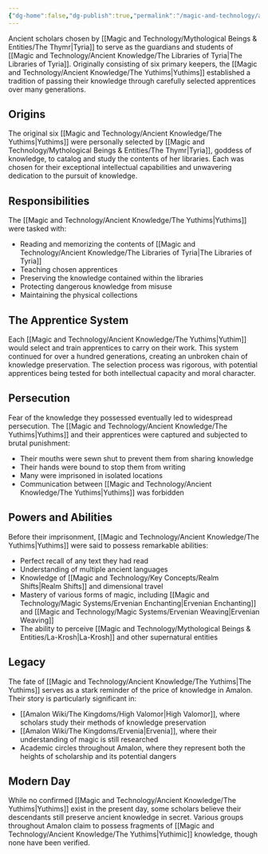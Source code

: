 ```yaml
---
{"dg-home":false,"dg-publish":true,"permalink":"/magic-and-technology/ancient-knowledge/the-yuthims/","dgPassFrontmatter":true,"noteIcon":""}
---
```


Ancient scholars chosen by [[Magic and Technology/Mythological Beings & Entities/The Thymr\|Tyria]] to serve as the guardians and students of [[Magic and Technology/Ancient Knowledge/The Libraries of Tyria\|The Libraries of Tyria]]. Originally consisting of six primary keepers, the [[Magic and Technology/Ancient Knowledge/The Yuthims\|Yuthims]] established a tradition of passing their knowledge through carefully selected apprentices over many generations.

## Origins

The original six [[Magic and Technology/Ancient Knowledge/The Yuthims\|Yuthims]] were personally selected by [[Magic and Technology/Mythological Beings & Entities/The Thymr\|Tyria]], goddess of knowledge, to catalog and study the contents of her libraries. Each was chosen for their exceptional intellectual capabilities and unwavering dedication to the pursuit of knowledge.

## Responsibilities

The [[Magic and Technology/Ancient Knowledge/The Yuthims\|Yuthims]] were tasked with:
- Reading and memorizing the contents of [[Magic and Technology/Ancient Knowledge/The Libraries of Tyria\|The Libraries of Tyria]]
- Teaching chosen apprentices
- Preserving the knowledge contained within the libraries
- Protecting dangerous knowledge from misuse
- Maintaining the physical collections

## The Apprentice System

Each [[Magic and Technology/Ancient Knowledge/The Yuthims\|Yuthim]] would select and train apprentices to carry on their work. This system continued for over a hundred generations, creating an unbroken chain of knowledge preservation. The selection process was rigorous, with potential apprentices being tested for both intellectual capacity and moral character.

## Persecution

Fear of the knowledge they possessed eventually led to widespread persecution. The [[Magic and Technology/Ancient Knowledge/The Yuthims\|Yuthims]] and their apprentices were captured and subjected to brutal punishment:
- Their mouths were sewn shut to prevent them from sharing knowledge
- Their hands were bound to stop them from writing
- Many were imprisoned in isolated locations
- Communication between [[Magic and Technology/Ancient Knowledge/The Yuthims\|Yuthims]] was forbidden

## Powers and Abilities

Before their imprisonment, [[Magic and Technology/Ancient Knowledge/The Yuthims\|Yuthims]] were said to possess remarkable abilities:
- Perfect recall of any text they had read
- Understanding of multiple ancient languages
- Knowledge of [[Magic and Technology/Key Concepts/Realm Shifts\|Realm Shifts]] and dimensional travel
- Mastery of various forms of magic, including [[Magic and Technology/Magic Systems/Ervenian Enchanting\|Ervenian Enchanting]] and [[Magic and Technology/Magic Systems/Ervenian Weaving\|Ervenian Weaving]]
- The ability to perceive [[Magic and Technology/Mythological Beings & Entities/La-Krosh\|La-Krosh]] and other supernatural entities

## Legacy

The fate of [[Magic and Technology/Ancient Knowledge/The Yuthims\|The Yuthims]] serves as a stark reminder of the price of knowledge in Amalon. Their story is particularly significant in:
- [[Amalon Wiki/The Kingdoms/High Valomor\|High Valomor]], where scholars study their methods of knowledge preservation
- [[Amalon Wiki/The Kingdoms/Ervenia\|Ervenia]], where their understanding of magic is still researched
- Academic circles throughout Amalon, where they represent both the heights of scholarship and its potential dangers

## Modern Day

While no confirmed [[Magic and Technology/Ancient Knowledge/The Yuthims\|Yuthims]] exist in the present day, some scholars believe their descendants still preserve ancient knowledge in secret. Various groups throughout Amalon claim to possess fragments of [[Magic and Technology/Ancient Knowledge/The Yuthims\|Yuthimic]] knowledge, though none have been verified.